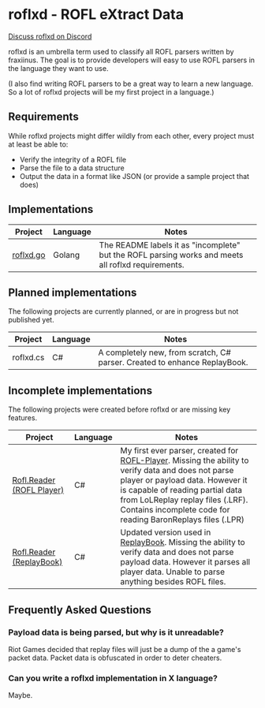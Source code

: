 # roflxd - ROFL eXtract Data

[Discuss roflxd on Discord](https://discord.com/invite/c33Rc5J)

roflxd is an umbrella term used to classify all ROFL parsers written by fraxiinus. The goal is to provide developers will easy to use ROFL parsers in the language they want to use.

(I also find writing ROFL parsers to be a great way to learn a new language. So a lot of roflxd projects will be my first project in a language.)

## Requirements

While roflxd projects might differ wildly from each other, every project must at least be able to:

* Verify the integrity of a ROFL file
* Parse the file to a data structure
* Output the data in a format like JSON (or provide a sample project that does)

## Implementations

| Project | Language  | Notes |
--- | --- | --- |
| [roflxd.go](https://github.com/fraxiinus/roflxd.go) | Golang | The README labels it as "incomplete" but the ROFL parsing works and meets all roflxd requirements. |

## Planned implementations

The following projects are currently planned, or are in progress but not published yet.

| Project | Language  | Notes |
--- | --- | --- |
| roflxd.cs | C# | A completely new, from scratch, C# parser. Created to enhance ReplayBook.

## Incomplete implementations

The following projects were created before roflxd or are missing key features.

| Project | Language  | Notes |
--- | --- | --- |
| [Rofl.Reader (ROFL Player)](https://github.com/fraxiinus/ROFL-Player/tree/master/Rofl.Reader) | C# | My first ever parser, created for [ROFL-Player](https://github.com/fraxiinus/ROFL-Player). Missing the ability to verify data and does not parse player or payload data. However it is capable of reading partial data from LoLReplay replay files (.LRF). Contains incomplete code for reading BaronReplays files (.LPR) |
| [Rofl.Reader (ReplayBook)](https://github.com/fraxiinus/ReplayBook/tree/master/src/Reader) | C# | Updated version used in [ReplayBook](https://github.com/fraxiinus/ReplayBook). Missing the ability to verify data and does not parse payload data. However it parses all player data. Unable to parse anything besides ROFL files. |

## Frequently Asked Questions

### Payload data is being parsed, but why is it unreadable?

Riot Games decided that replay files will just be a dump of the a game's packet data. Packet data is obfuscated in order to deter cheaters.

### Can you write a roflxd implementation in X language?

Maybe.

